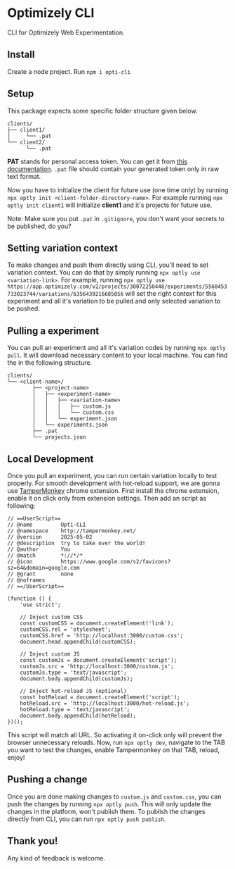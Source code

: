 # Optimizely CLI
CLI for Optimizely Web Experimentation.

## Install
Create a node project. Run `npm i opti-cli`

## Setup
This package expects some specific folder structure given below.

```
clients/
├── client1/
│     └── .pat
└── client2/
      └── .pat
```
**PAT** stands for personal access token. You can get it from [this documentation](https://support.optimizely.com/hc/en-us/articles/4410289816205-Manage-your-API-tokens). `.pat` file should contain your generated token only in raw text format.

Now you have to initialize the client for future use (one time only) by running `npx optly init <client-folder-directory-name>`. For example running `npx optly init client1` will initialize **client1** and it's projects for future use.

Note: Make sure you put `.pat` in `.gitignore`, you don't want your secrets to be published, do you?

## Setting variation context
To make changes and push them directly using CLI, you'll need to set variation context.
You can do that by simply running `npx optly use <variation-link>`. For example, running `npx optly use https://app.optimizely.com/v2/projects/30072250448/experiments/5560453733023744/variations/6356439216685056` will set the right context for this experiment and all it's variation to be pulled and only selected variation to be pushed.

## Pulling a experiment
You can pull an experiment and all it's variation codes by running `npx optly pull`. It will download necessary content to your local machine. You can find the in the following structure.
```
clients/
└── <client-name>/
        ├── <project-name>
        │   ├── <experiment-name>
        │   │   ├── <variation-name>
        │   │   │   ├── custom.js
        │   │   │   └── custom.css
        │   │   └── experiment.json
        │   └── experiments.json
        ├── .pat
        └── projects.json
```

## Local Development
Once you pull an experiment, you can run certain variation locally to test properly. For smooth development with hot-reload support, we are gonna use [TamperMonkey](https://chromewebstore.google.com/detail/tampermonkey/dhdgffkkebhmkfjojejmpbldmpobfkfo) chrome extension. First install the chrome extension, enable it on click only from extension settings.
Then add an script as following:
```
// ==UserScript==
// @name         Opti-CLI
// @namespace    http://tampermonkey.net/
// @version      2025-05-02
// @description  try to take over the world!
// @author       You
// @match        *://*/*
// @icon         https://www.google.com/s2/favicons?sz=64&domain=google.com
// @grant        none
// @noframes
// ==/UserScript==

(function () {
    'use strict';

    // Inject custom CSS
    const customCSS = document.createElement('link');
    customCSS.rel = 'stylesheet';
    customCSS.href = 'http://localhost:3000/custom.css';
    document.head.appendChild(customCSS);

    // Inject custom JS
    const customJs = document.createElement('script');
    customJs.src = 'http://localhost:3000/custom.js';
    customJs.type = 'text/javascript';
    document.body.appendChild(customJs);

    // Inject hot-reload JS (optional)
    const hotReload = document.createElement('script');
    hotReload.src = 'http://localhost:3000/hot-reload.js';
    hotReload.type = 'text/javascript';
    document.body.appendChild(hotReload);
})();
```
This script will match all URL. So activating it on-click only will prevent the browser unnecessary reloads.
Now, run `npx optly dev`, navigate to the TAB you want to test the changes, enable Tampermonkey on that TAB, reload, enjoy!

## Pushing a change
Once you are done making changes to `custom.js` and `custom.css`, you can push the changes by running `npx optly push`. This will only update the changes in the platform, won't publish them. To publish the changes directly from CLI, you can run `npx optly push publish`.

## Thank you!
Any kind of feedback is welcome.
